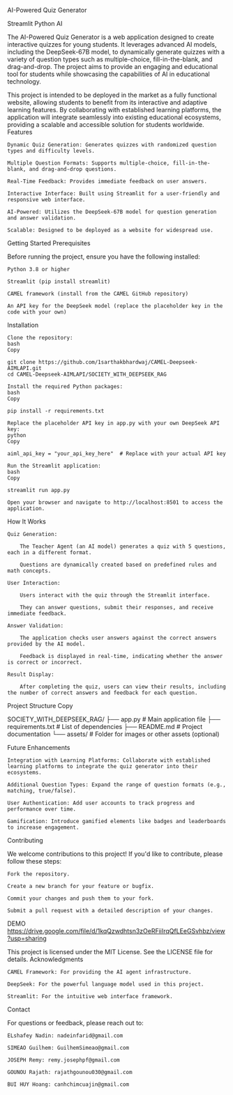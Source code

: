 AI-Powered Quiz Generator

Streamlit
Python
AI

The AI-Powered Quiz Generator is a web application designed to create interactive quizzes for young students. It leverages advanced AI models, including the DeepSeek-67B model, to dynamically generate quizzes with a variety of question types such as multiple-choice, fill-in-the-blank, and drag-and-drop. The project aims to provide an engaging and educational tool for students while showcasing the capabilities of AI in educational technology.

This project is intended to be deployed in the market as a fully functional website, allowing students to benefit from its interactive and adaptive learning features. By collaborating with established learning platforms, the application will integrate seamlessly into existing educational ecosystems, providing a scalable and accessible solution for students worldwide.
Features

    Dynamic Quiz Generation: Generates quizzes with randomized question types and difficulty levels.

    Multiple Question Formats: Supports multiple-choice, fill-in-the-blank, and drag-and-drop questions.

    Real-Time Feedback: Provides immediate feedback on user answers.

    Interactive Interface: Built using Streamlit for a user-friendly and responsive web interface.

    AI-Powered: Utilizes the DeepSeek-67B model for question generation and answer validation.

    Scalable: Designed to be deployed as a website for widespread use.

Getting Started
Prerequisites

Before running the project, ensure you have the following installed:

    Python 3.8 or higher

    Streamlit (pip install streamlit)

    CAMEL framework (install from the CAMEL GitHub repository)

    An API key for the DeepSeek model (replace the placeholder key in the code with your own)

Installation

    Clone the repository:
    bash
    Copy

    git clone https://github.com/1sarthakbhardwaj/CAMEL-Deepseek-AIMLAPI.git
    cd CAMEL-Deepseek-AIMLAPI/SOCIETY_WITH_DEEPSEEK_RAG

    Install the required Python packages:
    bash
    Copy

    pip install -r requirements.txt

    Replace the placeholder API key in app.py with your own DeepSeek API key:
    python
    Copy

    aiml_api_key = "your_api_key_here"  # Replace with your actual API key

    Run the Streamlit application:
    bash
    Copy

    streamlit run app.py

    Open your browser and navigate to http://localhost:8501 to access the application.

How It Works

    Quiz Generation:

        The Teacher Agent (an AI model) generates a quiz with 5 questions, each in a different format.

        Questions are dynamically created based on predefined rules and math concepts.

    User Interaction:

        Users interact with the quiz through the Streamlit interface.

        They can answer questions, submit their responses, and receive immediate feedback.

    Answer Validation:

        The application checks user answers against the correct answers provided by the AI model.

        Feedback is displayed in real-time, indicating whether the answer is correct or incorrect.

    Result Display:

        After completing the quiz, users can view their results, including the number of correct answers and feedback for each question.

Project Structure
Copy

SOCIETY_WITH_DEEPSEEK_RAG/
├── app.py                  # Main application file
├── requirements.txt        # List of dependencies
├── README.md               # Project documentation
└── assets/                 # Folder for images or other assets (optional)

Future Enhancements

    Integration with Learning Platforms: Collaborate with established learning platforms to integrate the quiz generator into their ecosystems.

    Additional Question Types: Expand the range of question formats (e.g., matching, true/false).

    User Authentication: Add user accounts to track progress and performance over time.

    Gamification: Introduce gamified elements like badges and leaderboards to increase engagement.

Contributing

We welcome contributions to this project! If you'd like to contribute, please follow these steps:

    Fork the repository.

    Create a new branch for your feature or bugfix.

    Commit your changes and push them to your fork.

    Submit a pull request with a detailed description of your changes.

DEMO
https://drive.google.com/file/d/1kqQzwdhtsn3zOeRFiiIrqQfLEeGSvhbz/view?usp=sharing

This project is licensed under the MIT License. See the LICENSE file for details.
Acknowledgments

    CAMEL Framework: For providing the AI agent infrastructure.

    DeepSeek: For the powerful language model used in this project.

    Streamlit: For the intuitive web interface framework.

Contact

For questions or feedback, please reach out to:

    ELshafey Nadin: nadeinfarid@gmail.com

    SIMEAO Guilhem: GuilhemSimeao@gmail.com

    JOSEPH Remy: remy.josephpf@gmail.com

    GOUNOU Rajath: rajathgounou030@gmail.com

    BUI HUY Hoang: canhchimcuajin@gmail.com
